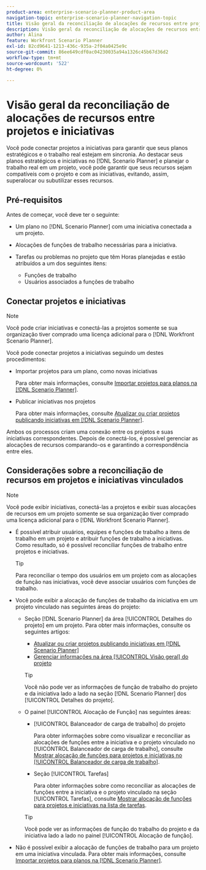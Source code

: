 ```yaml
---
product-area: enterprise-scenario-planner-product-area
navigation-topic: enterprise-scenario-planner-navigation-topic
title: Visão geral da reconciliação de alocações de recursos entre projetos e iniciativas
description: Visão geral da reconciliação de alocações de recursos entre projetos e iniciativas
author: Alina
feature: Workfront Scenario Planner
exl-id: 82cd9641-1213-436c-935a-2f04a0425e9c
source-git-commit: 86ee649cdf0ac04230035a94a1326c45b67d36d2
workflow-type: tm+mt
source-wordcount: '522'
ht-degree: 0%

---
```


# Visão geral da reconciliação de alocações de recursos entre projetos e iniciativas

<!--
<p data-mc-conditions="QuicksilverOrClassic.Draft mode">(NOTE: two more articles were added to split content from here according to where the reconciling can happen) </p>
-->

Você pode conectar projetos a iniciativas para garantir que seus planos estratégicos e o trabalho real estejam em sincronia. Ao destacar seus planos estratégicos e iniciativas no [!DNL Scenario Planner] e planejar o trabalho real em um projeto, você pode garantir que seus recursos sejam compatíveis com o projeto e com as iniciativas, evitando, assim, superalocar ou subutilizar esses recursos.

## Pré-requisitos

Antes de começar, você deve ter o seguinte:

* Um plano no [!DNL Scenario Planner] com uma iniciativa conectada a um projeto.
* Alocações de funções de trabalho necessárias para a iniciativa.
* Tarefas ou problemas no projeto que têm Horas planejadas e estão atribuídos a um dos seguintes itens:

   * Funções de trabalho
   * Usuários associados a funções de trabalho

## Conectar projetos e iniciativas

>[!NOTE]
>
>Você pode criar iniciativas e conectá-las a projetos somente se sua organização tiver comprado uma licença adicional para o [!DNL Workfront Scenario Planner].

Você pode conectar projetos a iniciativas seguindo um destes procedimentos:

* Importar projetos para um plano, como novas iniciativas

  Para obter mais informações, consulte [Importar projetos para planos na [!DNL Scenario Planner]](../scenario-planner/import-projects-to-plans.md).

* Publicar iniciativas nos projetos

  Para obter mais informações, consulte [Atualizar ou criar projetos publicando iniciativas em [!DNL Scenario Planner]](../scenario-planner/publish-scenarios-update-projects.md).

Ambos os processos criam uma conexão entre os projetos e suas iniciativas correspondentes. Depois de conectá-los, é possível gerenciar as alocações de recursos comparando-os e garantindo a correspondência entre eles.

## Considerações sobre a reconciliação de recursos em projetos e iniciativas vinculados

>[!NOTE]
>
>Você pode exibir iniciativas, conectá-las a projetos e exibir suas alocações de recursos em um projeto somente se sua organização tiver comprado uma licença adicional para o [!DNL Workfront Scenario Planner].

* É possível atribuir usuários, equipes e funções de trabalho a itens de trabalho em um projeto e atribuir funções de trabalho a iniciativas. Como resultado, só é possível reconciliar funções de trabalho entre projetos e iniciativas.

  >[!TIP]
  >
  >Para reconciliar o tempo dos usuários em um projeto com as alocações de função nas iniciativas, você deve associar usuários com funções de trabalho.

* Você pode exibir a alocação de funções de trabalho da iniciativa em um projeto vinculado nas seguintes áreas do projeto:

   * Seção [!DNL Scenario Planner] da área [!UICONTROL Detalhes do projeto] em um projeto. Para obter mais informações, consulte os seguintes artigos:

      * [Atualizar ou criar projetos publicando iniciativas em [!DNL Scenario Planner]](../scenario-planner/publish-scenarios-update-projects.md)
      * [Gerenciar informações na área [!UICONTROL Visão geral] do projeto](../manage-work/projects/manage-projects/understand-project-overview-area.md)

     >[!TIP]
     >
     >Você não pode ver as informações de função de trabalho do projeto e da iniciativa lado a lado na seção [!DNL Scenario Planner] dos [!UICONTROL Detalhes do projeto].

   * O painel [!UICONTROL Alocação de Função] nas seguintes áreas:

      * [!UICONTROL Balanceador de carga de trabalho] do projeto

        Para obter informações sobre como visualizar e reconciliar as alocações de funções entre a iniciativa e o projeto vinculado no [!UICONTROL Balanceador de carga de trabalho], consulte [Mostrar alocação de funções para projetos e iniciativas no [!UICONTROL Balanceador de carga de trabalho]](../scenario-planner/show-role-allocation-workload-balancer.md).

      * Seção [!UICONTROL Tarefas]

        Para obter informações sobre como reconciliar as alocações de funções entre a iniciativa e o projeto vinculado na seção [!UICONTROL Tarefas], consulte [Mostrar alocação de funções para projetos e iniciativas na lista de tarefas](../scenario-planner/show-role-allocation-task-list-nwe.md).

     >[!TIP]
     >
     >Você pode ver as informações de função do trabalho do projeto e da iniciativa lado a lado no painel [!UICONTROL Alocação de função].

* Não é possível exibir a alocação de funções de trabalho para um projeto em uma iniciativa vinculada. Para obter mais informações, consulte [Importar projetos para planos na [!DNL Scenario Planner]](../scenario-planner/import-projects-to-plans.md).

  <!--
  <MadCap:conditionalText data-mc-conditions="QuicksilverOrClassic.Draft mode">
  (NOTE: this might change - project job role visibility into initiative)
  </MadCap:conditionalText>
  -->

